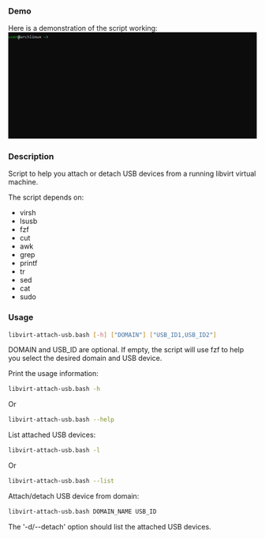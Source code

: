 ### Demo
Here is a demonstration of the script working:
![](https://github.com/lfcarrega/libvirt-attach-usb/blob/main/demo.gif)

### Description
Script to help you attach or detach USB devices from a running libvirt virtual machine.

The script depends on:
* virsh
* lsusb
* fzf
* cut
* awk
* grep
* printf
* tr
* sed
* cat
* sudo

### Usage

```sh
libvirt-attach-usb.bash [-h] ["DOMAIN"] ["USB_ID1,USB_ID2"]
```

DOMAIN and USB_ID are optional. If empty, the script will use fzf to help you select the desired domain and USB device.

Print the usage information:
```sh
libvirt-attach-usb.bash -h
```
Or
```sh
libvirt-attach-usb.bash --help
```

List attached USB devices:
```sh
libvirt-attach-usb.bash -l
```
Or
```sh
libvirt-attach-usb.bash --list
```

Attach/detach USB device from domain:
```sh
libvirt-attach-usb.bash DOMAIN_NAME USB_ID
``` 

The '-d/--detach' option should list the attached USB devices.

